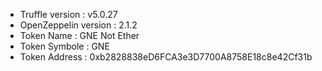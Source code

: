 * Truffle version :  v5.0.27
* OpenZeppelin version : 2.1.2
* Token Name : GNE Not Ether 
* Token Symbole : GNE
* Token Address : 0xb2828838eD6FCA3e3D7700A8758E18c8e42Cf31b